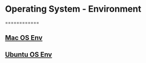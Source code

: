 # Operating System - Environment

============

## [Mac OS Env](mac_os_env/README.md)

## [Ubuntu OS Env](ubuntu_os_env/README.md)
